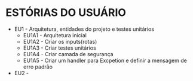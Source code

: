 # ESTÓRIAS DO USUÁRIO

- EU1 - Arquitetura, entidades do projeto e testes unitários
    - EU1A1 - Arquitetura inicial
    - EU1A2 - Criar os inputs(rotas)
    - EU1A3 - Criar testes unitários
    - EU1A4 - Criar camada de segurança
    - EU1A5 - Criar um handler para Excpetion e definir a mensagem de erro padrão
- EU2 - 